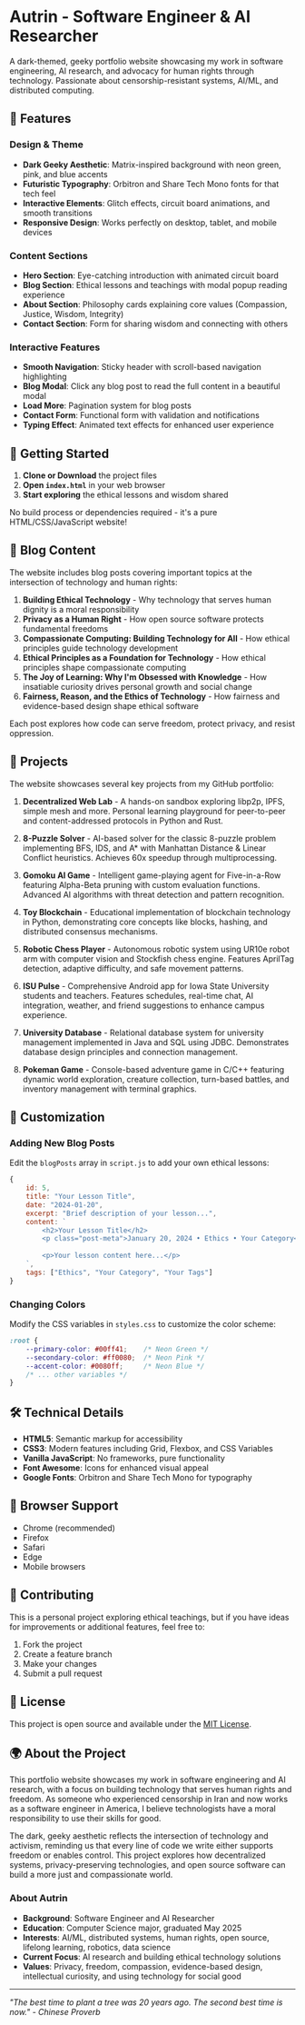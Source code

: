 # Autrin - Software Engineer & AI Researcher

A dark-themed, geeky portfolio website showcasing my work in software engineering, AI research, and advocacy for human rights through technology. Passionate about censorship-resistant systems, AI/ML, and distributed computing.

## 🌟 Features

### Design & Theme
- **Dark Geeky Aesthetic**: Matrix-inspired background with neon green, pink, and blue accents
- **Futuristic Typography**: Orbitron and Share Tech Mono fonts for that tech feel
- **Interactive Elements**: Glitch effects, circuit board animations, and smooth transitions
- **Responsive Design**: Works perfectly on desktop, tablet, and mobile devices

### Content Sections
- **Hero Section**: Eye-catching introduction with animated circuit board
- **Blog Section**: Ethical lessons and teachings with modal popup reading experience
- **About Section**: Philosophy cards explaining core values (Compassion, Justice, Wisdom, Integrity)
- **Contact Section**: Form for sharing wisdom and connecting with others

### Interactive Features
- **Smooth Navigation**: Sticky header with scroll-based navigation highlighting
- **Blog Modal**: Click any blog post to read the full content in a beautiful modal
- **Load More**: Pagination system for blog posts
- **Contact Form**: Functional form with validation and notifications
- **Typing Effect**: Animated text effects for enhanced user experience

## 🚀 Getting Started

1. **Clone or Download** the project files
2. **Open `index.html`** in your web browser
3. **Start exploring** the ethical lessons and wisdom shared

No build process or dependencies required - it's a pure HTML/CSS/JavaScript website!

## 📝 Blog Content

The website includes blog posts covering important topics at the intersection of technology and human rights:

1. **Building Ethical Technology** - Why technology that serves human dignity is a moral responsibility
2. **Privacy as a Human Right** - How open source software protects fundamental freedoms
3. **Compassionate Computing: Building Technology for All** - How ethical principles guide technology development
4. **Ethical Principles as a Foundation for Technology** - How ethical principles shape compassionate computing
5. **The Joy of Learning: Why I'm Obsessed with Knowledge** - How insatiable curiosity drives personal growth and social change
6. **Fairness, Reason, and the Ethics of Technology** - How fairness and evidence-based design shape ethical software

Each post explores how code can serve freedom, protect privacy, and resist oppression.

## 🚀 Projects

The website showcases several key projects from my GitHub portfolio:

1. **Decentralized Web Lab** - A hands-on sandbox exploring libp2p, IPFS, simple mesh and more. Personal learning playground for peer-to-peer and content-addressed protocols in Python and Rust.

2. **8-Puzzle Solver** - AI-based solver for the classic 8-puzzle problem implementing BFS, IDS, and A* with Manhattan Distance & Linear Conflict heuristics. Achieves 60x speedup through multiprocessing.

3. **Gomoku AI Game** - Intelligent game-playing agent for Five-in-a-Row featuring Alpha-Beta pruning with custom evaluation functions. Advanced AI algorithms with threat detection and pattern recognition.

4. **Toy Blockchain** - Educational implementation of blockchain technology in Python, demonstrating core concepts like blocks, hashing, and distributed consensus mechanisms.

5. **Robotic Chess Player** - Autonomous robotic system using UR10e robot arm with computer vision and Stockfish chess engine. Features AprilTag detection, adaptive difficulty, and safe movement patterns.

6. **ISU Pulse** - Comprehensive Android app for Iowa State University students and teachers. Features schedules, real-time chat, AI integration, weather, and friend suggestions to enhance campus experience.

7. **University Database** - Relational database system for university management implemented in Java and SQL using JDBC. Demonstrates database design principles and connection management.

8. **Pokeman Game** - Console-based adventure game in C/C++ featuring dynamic world exploration, creature collection, turn-based battles, and inventory management with terminal graphics.

## 🎨 Customization

### Adding New Blog Posts
Edit the `blogPosts` array in `script.js` to add your own ethical lessons:

```javascript
{
    id: 5,
    title: "Your Lesson Title",
    date: "2024-01-20",
    excerpt: "Brief description of your lesson...",
    content: `
        <h2>Your Lesson Title</h2>
        <p class="post-meta">January 20, 2024 • Ethics • Your Category</p>
        
        <p>Your lesson content here...</p>
    `,
    tags: ["Ethics", "Your Category", "Your Tags"]
}
```

### Changing Colors
Modify the CSS variables in `styles.css` to customize the color scheme:

```css
:root {
    --primary-color: #00ff41;    /* Neon Green */
    --secondary-color: #ff0080;  /* Neon Pink */
    --accent-color: #0080ff;     /* Neon Blue */
    /* ... other variables */
}
```

## 🛠️ Technical Details

- **HTML5**: Semantic markup for accessibility
- **CSS3**: Modern features including Grid, Flexbox, and CSS Variables
- **Vanilla JavaScript**: No frameworks, pure functionality
- **Font Awesome**: Icons for enhanced visual appeal
- **Google Fonts**: Orbitron and Share Tech Mono for typography

## 📱 Browser Support

- Chrome (recommended)
- Firefox
- Safari
- Edge
- Mobile browsers

## 🤝 Contributing

This is a personal project exploring ethical teachings, but if you have ideas for improvements or additional features, feel free to:

1. Fork the project
2. Create a feature branch
3. Make your changes
4. Submit a pull request

## 📄 License

This project is open source and available under the [MIT License](LICENSE).

## 🌍 About the Project

This portfolio website showcases my work in software engineering and AI research, with a focus on building technology that serves human rights and freedom. As someone who experienced censorship in Iran and now works as a software engineer in America, I believe technologists have a moral responsibility to use their skills for good.

The dark, geeky aesthetic reflects the intersection of technology and activism, reminding us that every line of code we write either supports freedom or enables control. This project explores how decentralized systems, privacy-preserving technologies, and open source software can build a more just and compassionate world.

### About Autrin
- **Background**: Software Engineer and AI Researcher
- **Education**: Computer Science major, graduated May 2025
- **Interests**: AI/ML, distributed systems, human rights, open source, lifelong learning, robotics, data science
- **Current Focus**: AI research and building ethical technology solutions
- **Values**: Privacy, freedom, compassion, evidence-based design, intellectual curiosity, and using technology for social good

---

*"The best time to plant a tree was 20 years ago. The second best time is now." - Chinese Proverb*